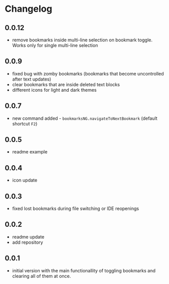 # Changelog

## 0.0.12

- remove bookmarks inside multi-line selection on bookmark toggle. Works only for single multi-line selection

## 0.0.9

- fixed bug with zomby bookmarks (bookmarks that become uncontrolled after text updates)
- clear bookmarks that are inside deleted text blocks
- different icons for light and dark themes

## 0.0.7

- new command added - `bookmarksNG.navigateToNextBookmark` (default shortcut `F2`)

## 0.0.5

- readme example

## 0.0.4

- icon update

## 0.0.3

- fixed lost bookmarks during file switching or IDE reopenings

## 0.0.2

- readme update
- add repository

## 0.0.1

- initial version with the main functionallity of toggling bookmarks and clearing all of them at once.
